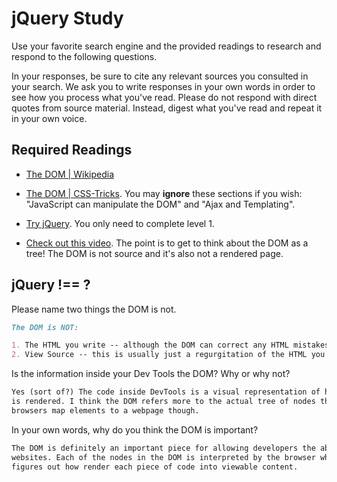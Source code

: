 # jQuery Study

Use your favorite search engine and the provided readings to research and
respond to the following questions.

In your responses, be sure to cite any relevant sources you consulted in your
search. We ask you to write responses in your own words in order to see how you
process what you've read. Please do not respond with direct quotes from source
material. Instead, digest what you've read and repeat it in your own voice.

## Required Readings

-   [The DOM | Wikipedia](https://en.wikipedia.org/wiki/Document_Object_Model)

-   [The DOM | CSS-Tricks](https://css-tricks.com/dom/). You may **ignore**
    these sections if you wish: "JavaScript can manipulate the DOM" and "Ajax
    and Templating".

-   [Try jQuery](http://try.jquery.com/). You only need to complete level 1.

-   [Check out this video](https://www.youtube.com/watch?v=n1cKlKM3jYI). The
point is to get to think about the DOM as a tree! The DOM is not source and
it's also not a rendered page.

## jQuery !== ?

Please name two things the DOM is not.

```md
The DOM is NOT:

1. The HTML you write -- although the DOM can correct any HTML mistakes when rendering.
2. View Source -- this is usually just a regurgitation of the HTML you wrote.

```

Is the information inside your Dev Tools the DOM? Why or why not?

```md
Yes (sort of?) The code inside DevTools is a visual representation of how the HTML
is rendered. I think the DOM refers more to the actual tree of nodes that helps
browsers map elements to a webpage though.
```

In your own words, why do you think the DOM is important?

```md
The DOM is definitely an important piece for allowing developers the ability to create
websites. Each of the nodes in the DOM is interpreted by the browser which is how it
figures out how render each piece of code into viewable content.
```

